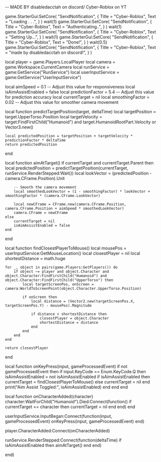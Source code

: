  -- MADE BY disabledacctah on discord/ Cyber-Roblox on YT          



game.StarterGui:SetCore(
	"SendNotification",
	{
		Title = "Cyber-Roblox",
		Text = "Loading . . .",
	}
)
wait(1)
game.StarterGui:SetCore(
	"SendNotification",
	{
		Title = "Cyber-Roblox",
		Text = "Authenticating..",
	}
)
wait(1)
game.StarterGui:SetCore(
	"SendNotification",
	{
		Title = "Cyber-Roblox",
		Text = "Setting Up...",
	}
)
wait(1)
game.StarterGui:SetCore(
	"SendNotification",
	{
		Title = "Cyber-Roblox",
		Text = "Done!",
	}
)
wait(0.5)
game.StarterGui:SetCore(
	"SendNotification",
	{
		Title = "Cyber-Roblox",
		Text = "made by disabledacctah on discord!",
	}
)    



local player = game.Players.LocalPlayer
local camera = game.Workspace.CurrentCamera
local runService = game:GetService("RunService")
local userInputService = game:GetService("UserInputService")

local aimSpeed = 0.1 -- Adjust this value for responsiveness
local isAimAssistEnabled = false
local predictionFactor = 5.4 -- Adjust this value for prediction accuracy
local currentTarget = nil
local smoothingFactor = 0.02 -- Adjust this value for smoother camera movement

local function predictTargetPosition(target, deltaTime)
    local targetPosition = target.UpperTorso.Position
    local targetVelocity = target:FindFirstChild("Humanoid") and target.HumanoidRootPart.Velocity or Vector3.new()

    local predictedPosition = targetPosition + targetVelocity * predictionFactor * deltaTime
    return predictedPosition
end

local function aimAtTarget()
    if currentTarget and currentTarget.Parent then
        local predictedPosition = predictTargetPosition(currentTarget, runService.RenderStepped:Wait())
        local lookVector = (predictedPosition - camera.CFrame.Position).Unit

        -- Smooth the camera movement
        local smoothedLookVector = (1 - smoothingFactor) * lookVector + smoothingFactor * (camera.CFrame.LookVector)

        local newCFrame = CFrame.new(camera.CFrame.Position, camera.CFrame.Position + aimSpeed * smoothedLookVector)
        camera.CFrame = newCFrame
    else
        currentTarget = nil
        isAimAssistEnabled = false
    end
end

local function findClosestPlayerToMouse()
    local mousePos = userInputService:GetMouseLocation()
    local closestPlayer = nil
    local shortestDistance = math.huge

    for _, object in pairs(game.Players:GetPlayers()) do
        if object ~= player and object.Character and object.Character:FindFirstChild("Humanoid") and object.Character:FindFirstChild("UpperTorso") then
            local targetScreenPos, onScreen = camera:WorldToScreenPoint(object.Character.UpperTorso.Position)

            if onScreen then
                local distance = (Vector2.new(targetScreenPos.X, targetScreenPos.Y) - mousePos).Magnitude

                if distance < shortestDistance then
                    closestPlayer = object.Character
                    shortestDistance = distance
                end
            end
        end
    end

    return closestPlayer
end

local function onKeyPress(input, gameProcessedEvent)
    if not gameProcessedEvent then
        if input.KeyCode == Enum.KeyCode.Q then
            isAimAssistEnabled = not isAimAssistEnabled
            if isAimAssistEnabled then
                currentTarget = findClosestPlayerToMouse()
            else
                currentTarget = nil
            end
            print("Aim Assist Toggled:", isAimAssistEnabled)
        end
    end
end

local function onCharacterAdded(character)
    character:WaitForChild("Humanoid").Died:Connect(function()
        if currentTarget == character then
            currentTarget = nil
        end
    end)
end

userInputService.InputBegan:Connect(function(input, gameProcessedEvent)
    onKeyPress(input, gameProcessedEvent)
end)

player.CharacterAdded:Connect(onCharacterAdded)

runService.RenderStepped:Connect(function(deltaTime)
    if isAimAssistEnabled then
        aimAtTarget()
    end
end)
   
end)
